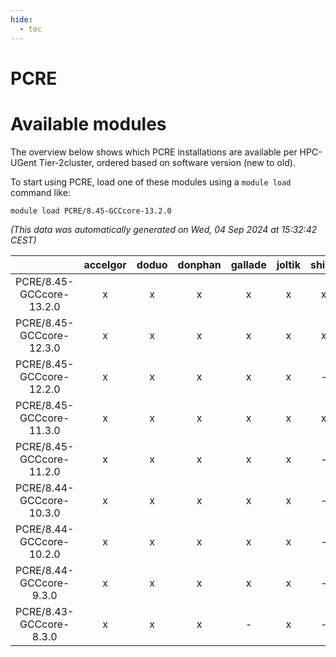 ```yaml
---
hide:
  - toc
---
```


PCRE
====

# Available modules


The overview below shows which PCRE installations are available per HPC-UGent Tier-2cluster, ordered based on software version (new to old).

To start using PCRE, load one of these modules using a `module load` command like:

```shell
module load PCRE/8.45-GCCcore-13.2.0
```

*(This data was automatically generated on Wed, 04 Sep 2024 at 15:32:42 CEST)*  

| |accelgor|doduo|donphan|gallade|joltik|shinx|skitty|
| :---: | :---: | :---: | :---: | :---: | :---: | :---: | :---: |
|PCRE/8.45-GCCcore-13.2.0|x|x|x|x|x|x|x|
|PCRE/8.45-GCCcore-12.3.0|x|x|x|x|x|x|x|
|PCRE/8.45-GCCcore-12.2.0|x|x|x|x|x|-|x|
|PCRE/8.45-GCCcore-11.3.0|x|x|x|x|x|x|x|
|PCRE/8.45-GCCcore-11.2.0|x|x|x|x|x|-|x|
|PCRE/8.44-GCCcore-10.3.0|x|x|x|x|x|-|x|
|PCRE/8.44-GCCcore-10.2.0|x|x|x|x|x|-|x|
|PCRE/8.44-GCCcore-9.3.0|x|x|x|x|x|-|x|
|PCRE/8.43-GCCcore-8.3.0|x|x|x|-|x|-|x|
